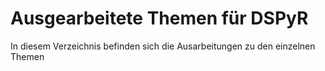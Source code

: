 # Ausgearbeitete Themen für DSPyR
In diesem Verzeichnis befinden sich die Ausarbeitungen zu den einzelnen Themen
